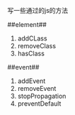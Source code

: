 写一些通过的js的方法

##element##
1. addCLass 
2. removeClass
3. hasClass


​##event##
1. addEvent
2. removeEvent
3. stopPropagation
4. preventDefault